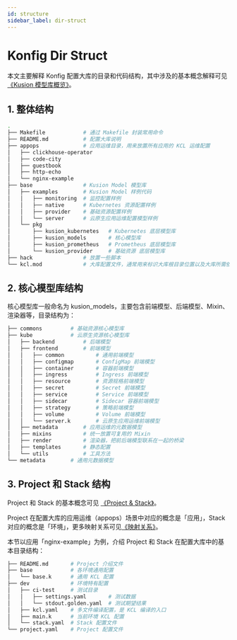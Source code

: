 ```yaml
---
id: structure
sidebar_label: dir-struct
---
```

# Konfig Dir Struct

本文主要解释 Konfig 配置大库的目录和代码结构，其中涉及的基本概念解释可见[《Kusion 模型库概览》](/docs/reference/model/overview)。

## 1. 整体结构

```bash
.
├── Makefile            # 通过 Makefile 封装常用命令
├── README.md           # 配置大库说明
├── appops              # 应用运维目录，用来放置所有应用的 KCL 运维配置
│   ├── clickhouse-operator
│   ├── code-city
│   ├── guestbook
│   ├── http-echo
│   └── nginx-example
├── base                # Kusion Model 模型库
│   ├── examples        # Kusion Model 样例代码
│   │   ├── monitoring  # 监控配置样例
│   │   ├── native      # Kubernetes 资源配置样例
│   │   ├── provider    # 基础资源配置样例
│   │   └── server      # 云原生应用运维配置模型样例
│   └── pkg
│       ├── kusion_kubernetes   # Kubernetes 底层模型库
│       ├── kusion_models       # 核心模型库
│       ├── kusion_prometheus   # Prometheus 底层模型库
│       └── kusion_provider     # 基础资源 底层模型库
├── hack                # 放置一些脚本
└── kcl.mod             # 大库配置文件，通常用来标识大库根目录位置以及大库所需依赖
```

## 2. 核心模型库结构

核心模型库一般命名为 kusion_models，主要包含前端模型、后端模型、Mixin、渲染器等，目录结构为：

```bash
├── commons         # 基础资源核心模型库
├── kube            # 云原生资源核心模型库
│   ├── backend         # 后端模型
│   ├── frontend        # 前端模型
│   │   ├── common          # 通用前端模型
│   │   ├── configmap       # ConfigMap 前端模型
│   │   ├── container       # 容器前端模型
│   │   ├── ingress         # Ingress 前端模型
│   │   ├── resource        # 资源规格前端模型
│   │   ├── secret          # Secret 前端模型
│   │   ├── service         # Service 前端模型
│   │   ├── sidecar         # Sidecar 容器前端模型
│   │   ├── strategy        # 策略前端模型
│   │   ├── volume          # Volume 前端模型
│   │   └── server.k        # 云原生应用运维前端模型
│   ├── metadata        # 应用运维的元数据模型
│   ├── mixins          # 统一放置可复用的 Mixin
│   ├── render          # 渲染器，把前后端模型联系在一起的桥梁
│   ├── templates       # 静态配置
│   └── utils           # 工具方法
└── metadata        # 通用元数据模型
```

## 3. Project 和 Stack 结构

Project 和 Stack 的基本概念可见 [《Project & Stack》](/user_docs/concepts/konfig.md)。

Project 在配置大库的应用运维（appops）场景中对应的概念是「应用」，Stack 对应的概念是「环境」，更多映射关系可见[《映射关系》](/user_docs/guides/organizing-projects-stacks/mapping.md)。

本节以应用「nginx-example」为例，介绍 Project 和 Stack 在配置大库中的基本目录结构：

```bash
├── README.md       # Project 介绍文件
├── base            # 各环境通用配置
│   └── base.k      # 通用 KCL 配置
├── dev             # 环境特有配置
│   ├── ci-test     # 测试目录
│   │   ├── settings.yaml       # 测试数据
│   │   └── stdout.golden.yaml  # 测试期望结果
│   ├── kcl.yaml    # 多文件编译配置，是 KCL 编译的入口
│   ├── main.k      # 当前环境 KCL 配置
│   └── stack.yaml  # Stack 配置文件
└── project.yaml    # Project 配置文件
```
